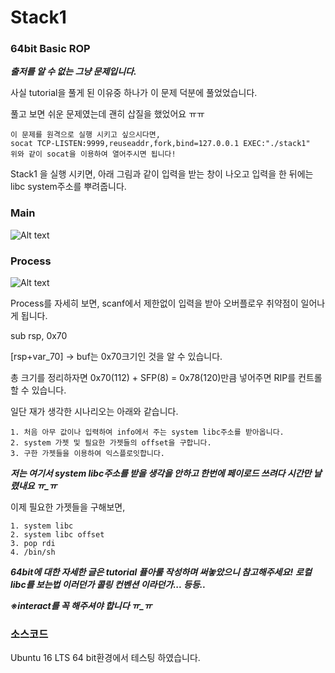 # Stack1
### 64bit Basic ROP
***출저를 알 수 없는 그냥 문제입니다.***

사실 tutorial을 풀게 된 이유중 하나가 이 문제 덕분에 풀었었습니다.

풀고 보면 쉬운 문제였는데 괜히 삽질을 했었어요 ㅠㅠ

```
이 문제를 원격으로 실행 시키고 싶으시다면,
socat TCP-LISTEN:9999,reuseaddr,fork,bind=127.0.0.1 EXEC:"./stack1"
위와 같이 socat을 이용하여 열어주시면 됩니다!
```

Stack1 을 실행 시키면, 아래 그림과 같이 입력을 받는 창이 나오고 입력을 한 뒤에는 libc system주소를 뿌려줍니다.

### Main
![Alt text]()

### Process
![Alt text]()

Process를 자세히 보면, scanf에서 제한없이 입력을 받아 오버플로우 취약점이 일어나게 됩니다.

sub rsp, 0x70

[rsp+var_70] -> buf는 0x70크기인 것을 알 수 있습니다.

총 크기를 정리하자면 0x70(112) + SFP(8) = 0x78(120)만큼 넣어주면 RIP를 컨트롤 할 수 있습니다.

일단 재가 생각한 시나리오는 아래와 같습니다.
```
1. 처음 아무 값이나 입력하여 info에서 주는 system libc주소를 받아옵니다.
2. system 가젯 및 필요한 가젯들의 offset을 구합니다.
3. 구한 가젯들을 이용하여 익스플로잇합니다.
```
***저는 여기서 system libc주소를 받을 생각을 안하고 한번에 페이로드 쓰려다 시간만 날렸내요 ㅠ_ㅠ***

이제 필요한 가젯들을 구해보면,
```
1. system libc
2. system libc offset
3. pop rdi
4. /bin/sh
```
***64bit에 대한 자세한 글은 tutorial 퓰아룰 작성하며 써놓았으니 참고해주세요!***
***로컬 libc를 보는법 이러던가 콜링 컨벤션 이라던가... 등등..***


***※interact를 꼭 해주셔야 합니다 ㅠ_ㅠ***
### 소스코드
Ubuntu 16 LTS 64 bit환경에서 테스팅 하였습니다.
```


```
